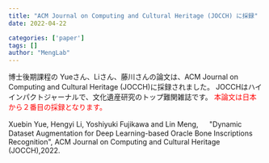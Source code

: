 ```yaml
---
title: "ACM Journal on Computing and Cultural Heritage (JOCCH) に採録"
date: 2022-04-22

categories: ['paper']
tags: []
author: "MengLab"
---
```

博士後期課程の Yueさん、Liさん、藤川さんの論文は、ACM Journal on Computing and Cultural Heritage (JOCCH)に採録されました。 JOCCHはハイインパクトジャーナルで、文化遺産研究のトップ難関雑誌です。 <span style="color: red; ">本論文は日本から２番目の採録となります。</span>

Xuebin Yue, Hengyi Li, Yoshiyuki Fujikawa and Lin Meng, 　 "Dynamic Dataset Augmentation for Deep Learning-based Oracle Bone Inscriptions Recognition", ACM Journal on Computing and Cultural Heritage (JOCCH),2022.
